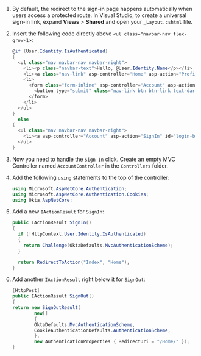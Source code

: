 1. By default, the redirect to the sign-in page happens automatically when users access a protected route. In Visual Studio, to create a universal sign-in link, expand **Views** > **Shared** and open your `_Layout.cshtml` file.

2. Insert the following code directly above `<ul class="navbar-nav flex-grow-1>`:

   ```csharp
   @if (User.Identity.IsAuthenticated)
   {
     <ul class="nav navbar-nav navbar-right">
       <li><p class="navbar-text">Hello, @User.Identity.Name</p></li>
       <li><a class="nav-link" asp-controller="Home" asp-action="Profile" id="profile-button">Profile</a></li>
       <li>
         <form class="form-inline" asp-controller="Account" asp-action="SignOut" method="post">
           <button type="submit" class="nav-link btn btn-link text-dark" id="logout-button">Sign Out</button>
         </form>
       </li>
     </ul>
   }
     else
   {
     <ul class="nav navbar-nav navbar-right">
       <li><a asp-controller="Account" asp-action="SignIn" id="login-button">Sign In</a></li>
     </ul>
   }
   ```

3. Now you need to handle the `Sign In` click. Create an empty MVC Controller named `AccountController` in the `Controllers` folder.

4. Add the following `using` statements to the top of the controller:

   ```csharp
   using Microsoft.AspNetCore.Authentication;
   using Microsoft.AspNetCore.Authentication.Cookies;
   using Okta.AspNetCore;
   ```

5. Add a new `IActionResult` for `SignIn`:

   ```csharp
   public IActionResult SignIn()
   {
     if (!HttpContext.User.Identity.IsAuthenticated)
     {
       return Challenge(OktaDefaults.MvcAuthenticationScheme);
     }

     return RedirectToAction("Index", "Home");
   }
   ```

6. Add another `IActionResult` right below it for `SignOut`:

   ```csharp
   [HttpPost]
   public IActionResult SignOut()
   {
   return new SignOutResult(
           new[]
           {
           OktaDefaults.MvcAuthenticationScheme,
           CookieAuthenticationDefaults.AuthenticationScheme,
           },
           new AuthenticationProperties { RedirectUri = "/Home/" });
   }
   ```
